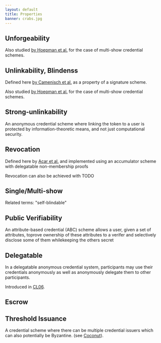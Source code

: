 ```yaml
---
layout: default
title: Properties
banner: crabs.jpg
---
```


## Unforgeability

Also studied [by Hoepman et al.](https://eprint.iacr.org/2015/842.pdf) for the case of multi-show credential schemes.

## Unlinkability, Blindenss

Defined here [by Camenisch et al.](https://eprint.iacr.org/2015/580.pdf) as a property of a signature scheme.

Also studied [by Hoepman et al.](https://eprint.iacr.org/2015/842.pdf) for the case of multi-show credential schemes.

## Strong-unlinkability

An anonymous credential scheme where linking the token to a user is protected
by information-theoretic means, and not just computational security.

## Revocation

Defined here by [Acar et al.](https://www.iacr.org/archive/pkc2011/65710436/65710436.pdf) and
implemented using an accumulator scheme with delegatable non-membership proofs

Revocation can also be achieved with TODO

## Single/Multi-show

Related terms: "self-blindable"


## Public Verifiability

An attribute-based credential (ABC) scheme allows a user, given a set of
attributes, toprove ownership of these attributes to a verifer and selectively
disclose some of them whilekeeping the others secret

## Delegatable

In a delegatable anonymous credential system, participants may use their
credentials anonymously as well as anonymously delegate them to other
participants.

Introduced in [CL06]({{site.baseurl}}/schemes.html#cl06).

## Escrow



## Threshold Issuance

A credential scheme where there can be multiple credential issuers which can
also potentially be Byzantine. (see [Coconut](https://arxiv.org/pdf/1802.07344.pdf)).



